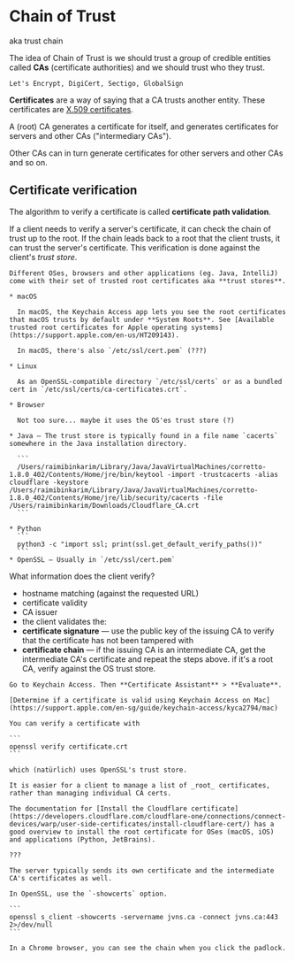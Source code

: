 # Chain of Trust

aka trust chain

The idea of Chain of Trust is we should trust a group of credible entities called **CAs** (certificate authorities) and we should trust who they trust.

~~~admonish example title="Examples of CAs"
Let's Encrypt, DigiCert, Sectigo, GlobalSign
~~~

**Certificates** are a way of saying that a CA trusts another entity. These certificates are [X.509 certificates](https://remykarem.github.io/books/cryptography-book/asn1-schemas/x509.html).

A (root) CA generates a certificate for itself, and generates certificates for servers and other CAs ("intermediary CAs").

Other CAs can in turn generate certificates for other servers and other CAs and so on.

## Certificate verification

The algorithm to verify a certificate is called **certificate path validation**.

If a client needs to verify a server's certificate, it can check the chain of trust up to the root. If the chain leads back to a root that the client trusts, it can trust the server's certificate. This verification is done against the client's _trust store_.

~~~admonish info title="Trust stores"
Different OSes, browsers and other applications (eg. Java, IntelliJ) come with their set of trusted root certificates aka **trust stores**.

* macOS

  In macOS, the Keychain Access app lets you see the root certificates that macOS trusts by default under **System Roots**. See [Available trusted root certificates for Apple operating systems](https://support.apple.com/en-us/HT209143).

  In macOS, there's also `/etc/ssl/cert.pem` (???)

* Linux

  As an OpenSSL-compatible directory `/etc/ssl/certs` or as a bundled cert in `/etc/ssl/certs/ca-certificates.crt`.

* Browser

  Not too sure... maybe it uses the OS'es trust store (?)

* Java — The trust store is typically found in a file name `cacerts` somewhere in the Java installation directory.

  ```
  /Users/raimibinkarim/Library/Java/JavaVirtualMachines/corretto-1.8.0_402/Contents/Home/jre/bin/keytool -import -trustcacerts -alias cloudflare -keystore /Users/raimibinkarim/Library/Java/JavaVirtualMachines/corretto-1.8.0_402/Contents/Home/jre/lib/security/cacerts -file /Users/raimibinkarim/Downloads/Cloudflare_CA.crt
  ```

* Python
  ```
  python3 -c "import ssl; print(ssl.get_default_verify_paths())"
  ```
* OpenSSL — Usually in `/etc/ssl/cert.pem`
~~~

What information does the client verify?

* hostname matching (against the requested URL)
* certificate validity
* CA issuer
* the client validates the:
* **certificate signature** — use the public key of the issuing CA to verify that the certificate has not been tampered with
* **certificate chain** — if the issuing CA is an intermediate CA, get the intermediate CA's certificate and repeat the steps above. if it's a root CA, verify against the OS trust store.

~~~admonish example title="Verify using macOS's Keychain Access"
Go to Keychain Access. Then **Certificate Assistant** > **Evaluate**.

[Determine if a certificate is valid using Keychain Access on Mac](https://support.apple.com/en-sg/guide/keychain-access/kyca2794/mac)
~~~

~~~admonish example title="Verify using OpenSSL"
You can verify a certificate with

```
openssl verify certificate.crt
```

which (natürlich) uses OpenSSL's trust store.
~~~

```admonish tip title="Clients only need to store root certificates"
It is easier for a client to manage a list of _root_ certificates, rather than managing individual CA certs.
```

```admonish question title="How to add root certificates to trust store?"
The documentation for [Install the Cloudflare certificate](https://developers.cloudflare.com/cloudflare-one/connections/connect-devices/warp/user-side-certificates/install-cloudflare-cert/) has a good overview to install the root certificate for OSes (macOS, iOS) and applications (Python, JetBrains).
```

~~~admonish note title="Self-signed certificate"
???
~~~

~~~admonish question title="How to show certificates of intermediate CAs?"
The server typically sends its own certificate and the intermediate CA's certificates as well. 

In OpenSSL, use the `-showcerts` option.

```
openssl s_client -showcerts -servername jvns.ca -connect jvns.ca:443 2>/dev/null
```

In a Chrome browser, you can see the chain when you click the padlock.
~~~

